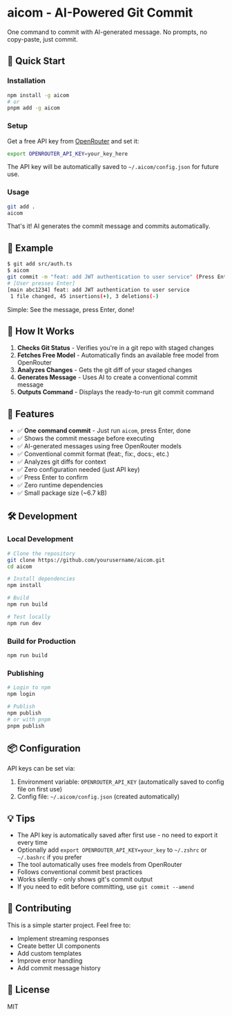 # aicom - AI-Powered Git Commit

One command to commit with AI-generated message. No prompts, no copy-paste, just commit.

## 🚀 Quick Start

### Installation

```bash
npm install -g aicom
# or
pnpm add -g aicom
```

### Setup

Get a free API key from [OpenRouter](https://openrouter.ai/keys) and set it:

```bash
export OPENROUTER_API_KEY=your_key_here
```

The API key will be automatically saved to `~/.aicom/config.json` for future use.

### Usage

```bash
git add .
aicom
```

That's it! AI generates the commit message and commits automatically.

## 📝 Example

```bash
$ git add src/auth.ts
$ aicom
git commit -m "feat: add JWT authentication to user service" (Press Enter to commit)
# [User presses Enter]
[main abc1234] feat: add JWT authentication to user service
 1 file changed, 45 insertions(+), 3 deletions(-)
```

Simple: See the message, press Enter, done!


## 🎯 How It Works

1. **Checks Git Status** - Verifies you're in a git repo with staged changes
2. **Fetches Free Model** - Automatically finds an available free model from OpenRouter
3. **Analyzes Changes** - Gets the git diff of your staged changes
4. **Generates Message** - Uses AI to create a conventional commit message
5. **Outputs Command** - Displays the ready-to-run git commit command

## 🔧 Features

- ✅ **One command commit** - Just run `aicom`, press Enter, done
- ✅ Shows the commit message before executing
- ✅ AI-generated messages using free OpenRouter models
- ✅ Conventional commit format (feat:, fix:, docs:, etc.)
- ✅ Analyzes git diffs for context
- ✅ Zero configuration needed (just API key)
- ✅ Press Enter to confirm
- ✅ Zero runtime dependencies
- ✅ Small package size (~6.7 kB)

## 🛠️ Development

### Local Development

```bash
# Clone the repository
git clone https://github.com/yourusername/aicom.git
cd aicom

# Install dependencies
npm install

# Build
npm run build

# Test locally
npm run dev
```

### Build for Production

```bash
npm run build
```

### Publishing

```bash
# Login to npm
npm login

# Publish
npm publish
# or with pnpm
pnpm publish
```

## 📦 Configuration

API keys can be set via:

1. Environment variable: `OPENROUTER_API_KEY` (automatically saved to config file on first use)
2. Config file: `~/.aicom/config.json` (created automatically)

## 💡 Tips

- The API key is automatically saved after first use - no need to export it every time
- Optionally add `export OPENROUTER_API_KEY=your_key` to `~/.zshrc` or `~/.bashrc` if you prefer
- The tool automatically uses free models from OpenRouter
- Follows conventional commit best practices
- Works silently - only shows git's commit output
- If you need to edit before committing, use `git commit --amend`

## 🤝 Contributing

This is a simple starter project. Feel free to:

- Implement streaming responses
- Create better UI components
- Add custom templates
- Improve error handling
- Add commit message history

## 📄 License

MIT